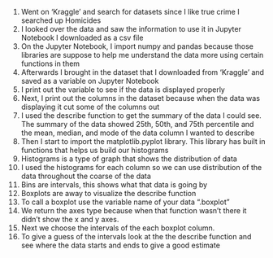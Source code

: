 

1. Went on ‘Kraggle’ and search for datasets since I like true crime I searched up Homicides 
2. I looked over the data and saw the information to use it in Jupyter Notebook I downloaded as a csv file 
3. On the Jupyter Notebook, I import numpy and pandas because those libraries are suppose to help me understand the data more using certain functions in them 
4. Afterwards I brought in the dataset that I downloaded from ‘Kraggle’ and saved as a variable on Jupyter Notebook
5. I print out the variable to see if the data is displayed properly 
6. Next, I print out the columns in the dataset because when the data was displaying it cut some of the columns out 
7. I used the describe function to get the summary of the data I could see. The summary of the data showed 25th, 50th, and 75th percentile and the mean, median, and mode of the data column I wanted to describe 
8. Then I start to import the matplotlib.pyplot library. This library has built in functions that helps us build our histograms
9. Histograms is a type of graph that shows the distribution of data 
10. I used the histograms for each column so we can use distribution of the data throughout the coarse of the data 
11. Bins are intervals, this shows what that data is going by 
12. Boxplots are away to visualize the describe function 
13. To call a boxplot use the variable name of your data “.boxplot” 
14. We return the axes type because when that function wasn’t there it didn’t show the x and y axes. 
15. Next we choose the intervals of the each boxplot column. 
16. To give a guess of the intervals look at the the describe function and see where the data starts and ends to give a good estimate 

